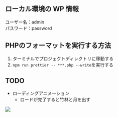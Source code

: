 ## ローカル環境の WP 情報

ユーザー名：admin  
パスワード：password

## PHPのフォーマットを実行する方法

1. ターミナルでプロジェクトディレクトリに移動する
2. `npm run prettier -- ***.php --write`を実行する

## TODO

- ローディングアニメーション
  - ロードが完了すると竹林と月を出す

<img src="https://mpreview.aflo.com/At6yjohhrejN/afloimagemart_144168192.jpg">
